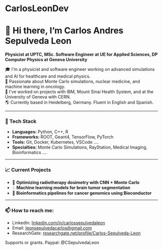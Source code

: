 # CarlosLeonDev

# 👋 Hi there, I’m Carlos Andres Sepulveda Leon
**Physicist at UPTC, MSc. Software Engineer at UE for Applied Sciences, DP Computer Physics at Geneva University**

🎓 I'm a physicist and software engineer working on advanced simulations and AI for healthcare and medical physics.  
🚀 Passionate about Monte Carlo simulations, nuclear medicine, and machine learning in oncology.  
🧪 I've worked on projects with IBM, Mount Sinai Health System, and at the University of Geneva with CERN.  
🌎 Currently based in Heidelberg, Germany. Fluent in English and Spanish.  

---

### 🔧 Tech Stack
- **Languages:** Python, C++, R  
- **Frameworks:** ROOT, Geant4, TensorFlow, PyTorch  
- **Tools:** Git, Docker, Kubernetes, VSCode  ....
- **Specialties:** Monte Carlo Simulations, RayStation, Medical Imaging, Bioinformatics ....

---

### 📈 Current Projects
- 🧠 **Optimizing radiotherapy dosimetry with CNN + Monte Carlo**  
- 💡 **Machine learning models for brain tumor segmentation**  
- 🧬 **Bioinformatics pipelines for cancer genomics using Bioconductor**

---

### 📫 How to reach me:
- LinkedIn: [linkedin.com/in/carlossepulvedaleon](https://www.linkedin.com/in/carlos-andres-sepulveda-leon-a130b9238/)
- Email: leonsepulvedacarlos@gmail.com  
- ResearchGate: [researchgate.net/profile/Carlos-Sepulveda-Leon](https://www.researchgate.net/)

Supports or grants. Paypal: @CSepulvedaLeon
